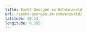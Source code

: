 ```yaml
---
title: Sankt Georgen im Schwarzwald
url: /sankt-georgen-im-schwarzwald/
latitude: 48.13
longitude: 8.355
---
```

